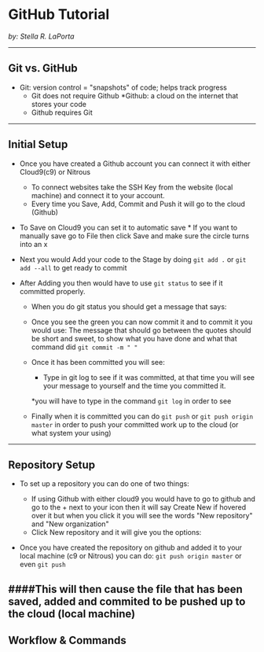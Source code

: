 # GitHub Tutorial

_by: Stella R. LaPorta_

---
## Git vs. GitHub
* Git: version control = "snapshots" of code; helps track progress
    * Git does not require Github
*Github: a cloud on the internet that stores your code
    * Github requires Git

---
## Initial Setup
* Once you have created a Github account you can connect it with either Cloud9(c9) or Nitrous
    * To connect websites take the SSH Key from the website (local machine) and connect it to your account.
    * Every time you Save, Add, Commit and Push it will go to the cloud (Github) 

* To Save on Cloud9 you can set it to automatic save 
        * If you want to manually save go to File then click Save and make sure the circle turns into an x
* Next you would Add your code to the Stage by doing `git add .` or `git add --all` to get ready to commit 
* After Adding you then would have to use `git status` to see if it committed properly.
    
    * When you do git status you should get a message that says:
    
    
    * Once you see the green you can now commit it and to commit it you would use:
    The message that should go between the quotes should be short and sweet, to show what you have done and what that command did 
    `git commit -m " "`
    * Once it has been committed you will see:
    
        * Type in git log to see if it was committed, at that time you will see your message to yourself and the time you committed it.
        
        *you will have to type in the command `git log` in order to see 
      
    * Finally when it is committed you can do `git push` or `git push origin master` in order to push your committed work up to the cloud (or what system your using)

---
## Repository Setup
* To set up a repository you can do one of two things:
    * If using Github with either cloud9 you would have to go to github and go to the + next to your icon then it will say Create New if hovered over it but when you click it you will see the words "New repository" and "New organization"
    * Click New repository and it will give you the options:
    
* Once you have created the repository on github and added it to your local machine (c9 or Nitrous) you can do:
    ```git push origin master``` or even ```git push```  

####**This will then cause the file that has been saved, added and commited to be pushed up to the cloud (local machine)**
---
## Workflow & Commands
